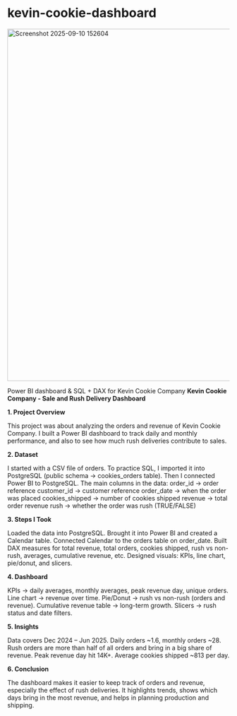 # kevin-cookie-dashboard
<img width="1429" height="798" alt="Screenshot 2025-09-10 152604" src="https://github.com/user-attachments/assets/97cae6b6-4e76-4dbc-ac08-7962666d4c96" />

Power BI dashboard &amp; SQL + DAX for Kevin Cookie Company
**Kevin Cookie Company - Sale and Rush Delivery Dashboard**

**1. Project Overview**

This project was about analyzing the orders and revenue of Kevin Cookie Company. I built a Power BI dashboard to track daily and monthly performance, and also to see how much rush deliveries contribute to sales.

**2. Dataset**

I started with a CSV file of orders. To practice SQL, I imported it into PostgreSQL (public schema → cookies_orders table). Then I connected Power BI to PostgreSQL.
The main columns in the data:
order_id → order reference
customer_id → customer reference
order_date → when the order was placed
cookies_shipped → number of cookies shipped
revenue → total order revenue
rush → whether the order was rush (TRUE/FALSE)

**3. Steps I Took**

Loaded the data into PostgreSQL.
Brought it into Power BI and created a Calendar table.
Connected Calendar to the orders table on order_date.
Built DAX measures for total revenue, total orders, cookies shipped, rush vs non-rush, averages, cumulative revenue, etc.
Designed visuals: KPIs, line chart, pie/donut, and slicers.

**4. Dashboard**

KPIs → daily averages, monthly averages, peak revenue day, unique orders.
Line chart → revenue over time.
Pie/Donut → rush vs non-rush (orders and revenue).
Cumulative revenue table → long-term growth.
Slicers → rush status and date filters.

**5. Insights**

Data covers Dec 2024 – Jun 2025.
Daily orders ~1.6, monthly orders ~28.
Rush orders are more than half of all orders and bring in a big share of revenue.
Peak revenue day hit 14K+.
Average cookies shipped ~813 per day.

**6. Conclusion**

The dashboard makes it easier to keep track of orders and revenue, especially the effect of rush deliveries. It highlights trends, shows which days bring in the most revenue, and helps in planning production and shipping.
